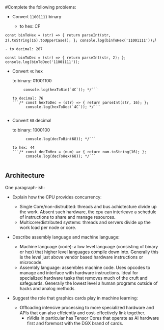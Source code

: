 #Complete the following problems:

* Convert `11001111` binary

    - to hex: CF
 
 `const binToHex = (str) => { return parseInt(str, 2).toString(16).toUpperCase(); };
 console.log(binToHex('11001111'));`/
 
    - to decimal: 207

`const binToDec = (str) => { return parseInt(str, 2); };
console.log(binToDec('11001111'));`

* Convert `4C` hex

    to binary: 01001100
    ```/* const hexToBin = (str) => { return ("00000000" + (parseInt(str, 16)).toString(2)).substr(-8); };
	     console.log(hexToBin(`4C`)); */```

    to decimal: 76
    ```/* const hexToDec = (str) => { return parseInt(str, 16); };
          console.log(hexToDec(`4C`)); */```


* Convert `68` decimal

    to binary: 1000100
    ```/* const decToBin = (num) => { return num.toString(2); }; 
          console.log(decToBin(68)); */```

    to hex: 44 
    ```/* const decToHex = (num) => { return num.toString(16); }; 
          console.log(decToHex(68)); */```


## Architecture

One paragraph-ish:

* Explain how the CPU provides concurrency:
  - Single Core/non-distrubted: threads and bus achictecture divide up the work.
    Absent such hardware, the cpu can interleave a schedule of instructions to
    share and manage resources.
  - Multicore/distributed systems: threads and servers divide up the work load 
    per node or core.

* Describe assembly language and machine language:
  - Machine language (code): a low level language (consisting of binary or hex) that 
    higher level languages compile down into. Generally this is the level just above 
    vendor based hardware instructions or microcode.
  - Assembly language: assembles machine code. Uses opcodes to manage and interface
    with hardware instructions. Ideal for specialized hardware tasks that removes 
    much of the cruft and safeguards. Generally the lowest level a human programs 
    outside of hacks and analog methods.
* Suggest the role that graphics cards play in machine learning:
  - Offloading intensive processing to more specialized hardware and APIs that can
    also effciently and cost-effectively link together. 
      - nVidia in particular has Tensor Cores that operate as AI hardware first and 
        foremost with the DGX brand of cards.
